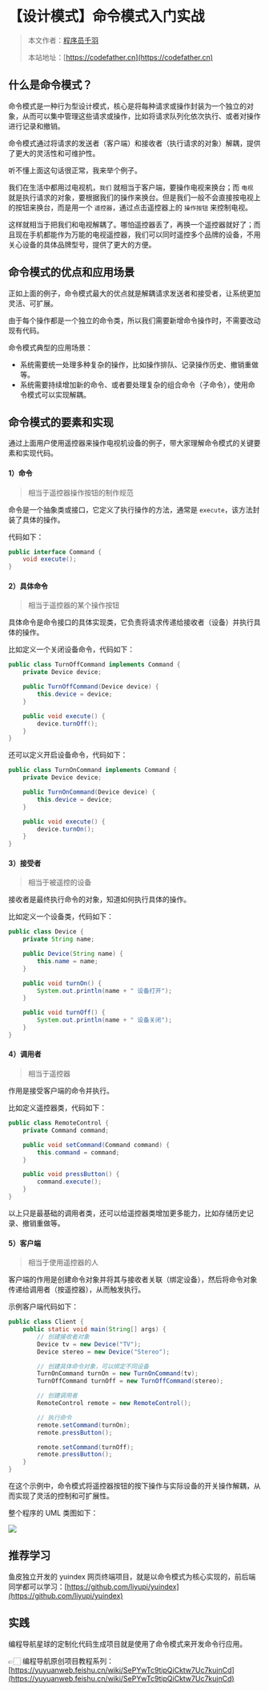 # 【设计模式】命令模式入门实战

> 本文作者：[程序员千羽](https://yuyuanweb.feishu.cn/wiki/Abldw5WkjidySxkKxU2cQdAtnah)
>
> 本站地址：[https://codefather.cn](https://codefather.cn)



## 什么是命令模式？

命令模式是一种行为型设计模式，核心是将每种请求或操作封装为一个独立的对象，从而可以集中管理这些请求或操作，比如将请求队列化依次执行、或者对操作进行记录和撤销。

命令模式通过将请求的发送者（客户端）和接收者（执行请求的对象）解耦，提供了更大的灵活性和可维护性。

听不懂上面这句话很正常，我来举个例子。

我们在生活中都用过电视机，`我们` 就相当于客户端，要操作电视来换台；而 `电视` 就是执行请求的对象，要根据我们的操作来换台。但是我们一般不会直接按电视上的按钮来换台，而是用一个 `遥控器`，通过点击遥控器上的 `操作按钮` 来控制电视。

这样就相当于把我们和电视解耦了。哪怕遥控器丢了，再换一个遥控器就好了；而且现在手机都能作为万能的电视遥控器，我们可以同时遥控多个品牌的设备，不用关心设备的具体品牌型号，提供了更大的方便。



## 命令模式的优点和应用场景

正如上面的例子，命令模式最大的优点就是解耦请求发送者和接受者，让系统更加灵活、可扩展。

由于每个操作都是一个独立的命令类，所以我们需要新增命令操作时，不需要改动现有代码。



命令模式典型的应用场景：

- 系统需要统一处理多种复杂的操作，比如操作排队、记录操作历史、撤销重做等。
- 系统需要持续增加新的命令、或者要处理复杂的组合命令（子命令），使用命令模式可以实现解耦。



## 命令模式的要素和实现

通过上面用户使用遥控器来操作电视机设备的例子，带大家理解命令模式的关键要素和实现代码。



#### 1）命令

> 相当于遥控器操作按钮的制作规范



命令是一个抽象类或接口，它定义了执行操作的方法，通常是 `execute`，该方法封装了具体的操作。

代码如下：

```java
public interface Command {
    void execute();
}
```



#### 2）具体命令

> 相当于遥控器的某个操作按钮



具体命令是命令接口的具体实现类，它负责将请求传递给接收者（设备）并执行具体的操作。

比如定义一个关闭设备命令，代码如下：

```java
public class TurnOffCommand implements Command {
    private Device device;

    public TurnOffCommand(Device device) {
        this.device = device;
    }

    public void execute() {
        device.turnOff();
    }
}
```



还可以定义开启设备命令，代码如下：

```java
public class TurnOnCommand implements Command {
    private Device device;

    public TurnOnCommand(Device device) {
        this.device = device;
    }

    public void execute() {
        device.turnOn();
    }
}
```



#### 3）接受者

>  相当于被遥控的设备



接收者是最终执行命令的对象，知道如何执行具体的操作。

比如定义一个设备类，代码如下：

```java
public class Device {
    private String name;

    public Device(String name) {
        this.name = name;
    }

    public void turnOn() {
        System.out.println(name + " 设备打开");
    }

    public void turnOff() {
        System.out.println(name + " 设备关闭");
    }
}
```



#### 4）调用者

> 相当于遥控器



作用是接受客户端的命令并执行。

比如定义遥控器类，代码如下：

```java
public class RemoteControl {
    private Command command;

    public void setCommand(Command command) {
        this.command = command;
    }

    public void pressButton() {
        command.execute();
    }
}
```



以上只是最基础的调用者类，还可以给遥控器类增加更多能力，比如存储历史记录、撤销重做等。



#### 5）客户端

> 相当于使用遥控器的人



客户端的作用是创建命令对象并将其与接收者关联（绑定设备），然后将命令对象传递给调用者（按遥控器），从而触发执行。

示例客户端代码如下：

```java
public class Client {
    public static void main(String[] args) {
        // 创建接收者对象
        Device tv = new Device("TV");
        Device stereo = new Device("Stereo");

        // 创建具体命令对象，可以绑定不同设备
        TurnOnCommand turnOn = new TurnOnCommand(tv);
        TurnOffCommand turnOff = new TurnOffCommand(stereo);

        // 创建调用者
        RemoteControl remote = new RemoteControl();

        // 执行命令
        remote.setCommand(turnOn);
        remote.pressButton();

        remote.setCommand(turnOff);
        remote.pressButton();
    }
}
```



在这个示例中，命令模式将遥控器按钮的按下操作与实际设备的开关操作解耦，从而实现了灵活的控制和可扩展性。

整个程序的 UML 类图如下：

![](https://pic.yupi.icu/1/1700123927671-c4da0417-aa71-4b23-896e-c2b8d1978315.png)



## 推荐学习

鱼皮独立开发的 yuindex 网页终端项目，就是以命令模式为核心实现的，前后端同学都可以学习：[https://github.com/liyupi/yuindex](https://github.com/liyupi/yuindex)



## 实践

编程导航星球的定制化代码生成项目就是使用了命令模式来开发命令行应用。

👉🏻 编程导航原创项目教程系列：[https://yuyuanweb.feishu.cn/wiki/SePYwTc9tipQiCktw7Uc7kujnCd](https://yuyuanweb.feishu.cn/wiki/SePYwTc9tipQiCktw7Uc7kujnCd)
